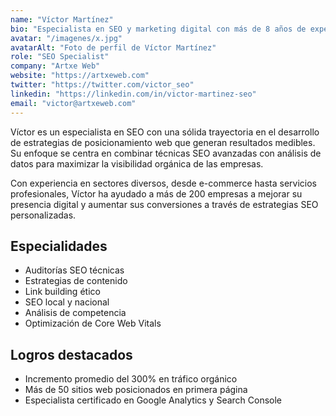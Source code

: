 ```yaml
---
name: "Víctor Martínez"
bio: "Especialista en SEO y marketing digital con más de 8 años de experiencia ayudando a empresas a mejorar su visibilidad online. Apasionado por las estrategias de contenido y el análisis de datos."
avatar: "/imagenes/x.jpg"
avatarAlt: "Foto de perfil de Víctor Martínez"
role: "SEO Specialist"
company: "Artxe Web"
website: "https://artxeweb.com"
twitter: "https://twitter.com/victor_seo"
linkedin: "https://linkedin.com/in/victor-martinez-seo"
email: "victor@artxeweb.com"
---
```


Víctor es un especialista en SEO con una sólida trayectoria en el desarrollo de estrategias de posicionamiento web que generan resultados medibles. Su enfoque se centra en combinar técnicas SEO avanzadas con análisis de datos para maximizar la visibilidad orgánica de las empresas.

Con experiencia en sectores diversos, desde e-commerce hasta servicios profesionales, Víctor ha ayudado a más de 200 empresas a mejorar su presencia digital y aumentar sus conversiones a través de estrategias SEO personalizadas.

## Especialidades

- Auditorías SEO técnicas
- Estrategias de contenido
- Link building ético
- SEO local y nacional
- Análisis de competencia
- Optimización de Core Web Vitals

## Logros destacados

- Incremento promedio del 300% en tráfico orgánico
- Más de 50 sitios web posicionados en primera página
- Especialista certificado en Google Analytics y Search Console